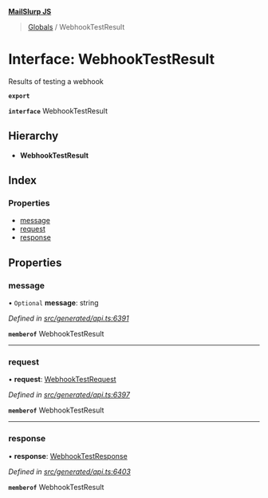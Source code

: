 **[MailSlurp JS](../README.md)**

> [Globals](../README.md) / WebhookTestResult

# Interface: WebhookTestResult

Results of testing a webhook

**`export`** 

**`interface`** WebhookTestResult

## Hierarchy

* **WebhookTestResult**

## Index

### Properties

* [message](webhooktestresult.md#message)
* [request](webhooktestresult.md#request)
* [response](webhooktestresult.md#response)

## Properties

### message

• `Optional` **message**: string

*Defined in [src/generated/api.ts:6391](https://github.com/mailslurp/mailslurp-client/blob/730b817/src/generated/api.ts#L6391)*

**`memberof`** WebhookTestResult

___

### request

•  **request**: [WebhookTestRequest](../modules/webhooktestrequest.md)

*Defined in [src/generated/api.ts:6397](https://github.com/mailslurp/mailslurp-client/blob/730b817/src/generated/api.ts#L6397)*

**`memberof`** WebhookTestResult

___

### response

•  **response**: [WebhookTestResponse](webhooktestresponse.md)

*Defined in [src/generated/api.ts:6403](https://github.com/mailslurp/mailslurp-client/blob/730b817/src/generated/api.ts#L6403)*

**`memberof`** WebhookTestResult
